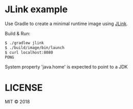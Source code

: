 # JLink example

Use Gradle to create a minimal runtime image using [JLink](https://docs.oracle.com/javase/9/tools/jlink.htm).

Build & Run:

```bash
$ ./gradlew jlink
$ ./build/image/bin/launch
$ curl localhost:8080
PONG
```

System property 'java.home' is expected to point to a JDK

# LICENSE

MIT © 2018

